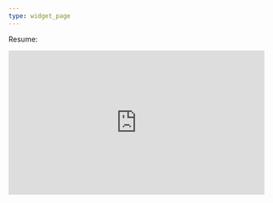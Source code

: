 ```yaml
---
type: widget_page
---
```

Resume:
<div style="width:100%; padding-bottom:56.25%; position:relative;">
  <iframe src="https://rxresu.me/r/RGlsePMH" style="position:absolute; top:0px; left:0px; 
  width:100%; height:100%; border: none; overflow: hidden;"></iframe>
</div>